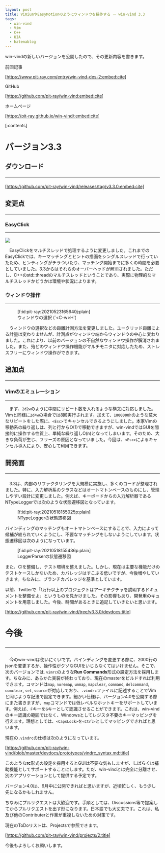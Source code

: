 ```yaml
---
layout: post
title: VimiumやEasyMotionのようにウィンドウを操作する ー win-vind 3.3
tags:
  - win-vind
  - Vim
  - C++
  - UIA
  - hatenablog
---
```


win-vindの新しいバージョンを公開したので、その更新内容を書きます。

前回記事

[https://www.pit-ray.com/entry/win-vind-des-2:embed:cite]

GitHub

[https://github.com/pit-ray/win-vind:embed:cite]

ホームページ

[https://pit-ray.github.io/win-vind/:embed:cite]



[:contents]



# バージョン3.3
## ダウンロード <hr>  

[https://github.com/pit-ray/win-vind/releases/tag/v3.3.0:embed:cite]


## 変更点 <hr>  
### EasyClick <hr>  
<img src="https://github.com/pit-ray/pit-ray.github.io/raw/master/win-vind/imgs/EasyClickDemo.gif?raw=true">  

　EasyClickをマルチスレッドで処理するように変更しました。これまでのEasyClickでは、キーマッチングとヒントの描画をシングルスレッドで行っていたため、ヒンティングがチラついたり、マッチング開始までに多くの時間を必要としていました。3.3からはそれらのオーバーヘッドが解消されました。ただし、C++のstd::threadのマルチスレッドということであり、実際に物理的なマルチスレッドかどうかは環境や状況によります。

### ウィンドウ操作 <hr>  
<figure class="figure-image figure-image-fotolife" title="ウィンドウの選択 (&#x60;&lt;C-w&gt;H&#x60;)">[f:id:pit-ray:20210523165640j:plain]<figcaption>ウィンドウの選択 (&#x60;&lt;C-w&gt;H&#x60;)</figcaption></figure>
　ウィンドウの選択などの距離計測方法を変更しました。ユークリッド距離による計量は変わりませんが、計測点がウィンドウ端からウィンドウの中心に変わりました。これにより、以前のバージョンの不自然なウィンドウ操作が解消されました。また、殆どのウィンドウ操作機能がマルチモニタに対応したため、ストレスフリーにウィンドウ操作ができます。

## 追加点 <hr>  
### Vimのエミュレーション <hr>  
　まず、`2d2w`のように中間にリピート数を入れるような構文に対応しました。Vimと同様に`2d4w`の場合では8回実行されます。加えて、`1000000h`のような莫大なリピートをした際に、`<Esc>`でキャンセルできるようにしました。本家Vimの移動系の繰り返しは、列と行からO(1)で移動できますが、win-vindではGUIを間接的に操作する性質上、単純な繰り返しO(n)となってしまいます。そのため、大きな負荷が生じ、フリーズの原因となっていました。今回は、`<Esc>`によるキャンセル導入により、安心して利用できます。

## 開発面 <hr>  
　3.3は、内部のリファクタリングを大規模に実施し、多くのコードが整理されました。特に、入力解析系のクラスなどはオートマトンベースのものにし、管理しやすい設計に変更しました。例えば、キーボードからの入力解析器であるNTypeLoggerでは次のような状態遷移図となっています。

<figure class="figure-image figure-image-fotolife" title="NTypeLoggerの状態遷移図">[f:id:pit-ray:20210518155025p:plain]<figcaption>NTypeLoggerの状態遷移図</figcaption></figure>

バインディングのマッチングもオートマトンベースにすることで、入力によって候補が絞られていくようにし、不要なマッチングをしないようにしています。状態遷移図は次のようになっています。
<figure class="figure-image figure-image-fotolife" title="LoggerParserの状態遷移図">[f:id:pit-ray:20210518155436p:plain]<figcaption>LoggerParserの状態遷移図</figcaption></figure>

また、CIを整備し、テスト環境を整えました。しかし、現在は主要な機能だけのテストケースしかないため、カバレッジはすこぶる低いですが、今後増やしていきます。ちなみに、ブランチカバレッジを基準としています。


以前、Twitterで「1万行以上のプロジェクトはアーキテクチャを説明するドキュメントを整備せよ」というものを見かけました。その影響もあり、開発用のキュメントを用意しました。今後、時間があるときに追記していきたいと思います。

[https://github.com/pit-ray/win-vind/tree/v3.3.0/devdocs:title]

# 今後 <hr>  
　今のwin-vindは使いにくいです。バインディングを変更する際に、2000行のjsonを変更するか、操作性がクソなGUIをいじらなくてはいけません。そこで、次のバージョンでは`.vimrc`のような**Run Commands**形式の設定方法を採用します。ちなみに、あらかた実装が終わっており、現在のmasterをビルドすれば利用できます。コマンドは`map`, `noremap`, `unmap`, `mapclear`, `command`, `delcommand`, `comclear`, `set`, `source`が対応しており、`.vindrc`ファイルに記述することでVimと同じような記法で設定できます。細かい仕様は、バージョン4.0を公開する際にまた書きますが、`map`コマンドでは低レベルなホットキーをサポートしています。例えば、`F`キーを`G`キーとして認識させることができます。これは、win-vindのキー認識の範囲ではなく、Windowsとしてレジスタ不要のキーマッピングを行えます。理想としては、`<CapsLock>`を`<Ctrl>`としてマッピングできればと思います。

現在の`.vindrc`の仕様は次のようになっています。

[https://github.com/pit-ray/win-vind/blob/master/devdocs/prototypes/vindrc_syntax.md:title]


このような**rc**形式の設定を採用するとGUIは不要な気もしますが、しばらくは補助機能としてサポートすることにします。ただ、win-vindとは完全に分離させ、別のアプリケーションとして提供する予定です。

バージョン4.0は、6月中に公開できればと思いますが、近頃忙しく、もう少し先になるかもしれません。

ちなみにプルリクエストは大歓迎です。手順としては、Discussions等で提案してからプルリクエストを出す形になります。日本語でも大丈夫です。これは、私及び他のContributerと作業が重複しないための対策です。

現在のToDoリストは、Projectsで参照できます。

[https://github.com/pit-ray/win-vind/projects/2:title]


今後もよろしくお願いします。
